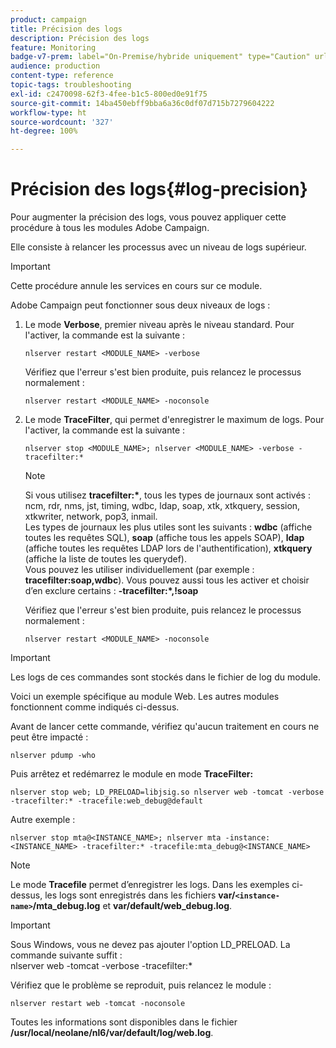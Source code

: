 ```yaml
---
product: campaign
title: Précision des logs
description: Précision des logs
feature: Monitoring
badge-v7-prem: label="On-Premise/hybride uniquement" type="Caution" url="https://experienceleague.adobe.com/docs/campaign-classic/using/installing-campaign-classic/architecture-and-hosting-models/hosting-models-lp/hosting-models.html?lang=fr" tooltip="S’applique uniquement aux déploiements on-premise et hybrides"
audience: production
content-type: reference
topic-tags: troubleshooting
exl-id: c2470098-62f3-4fee-b1c5-800ed0e91f75
source-git-commit: 14ba450ebff9bba6a36c0df07d715b7279604222
workflow-type: ht
source-wordcount: '327'
ht-degree: 100%

---
```


# Précision des logs{#log-precision}



Pour augmenter la précision des logs, vous pouvez appliquer cette procédure à tous les modules Adobe Campaign.

Elle consiste à relancer les processus avec un niveau de logs supérieur.

>[!IMPORTANT]
>
>Cette procédure annule les services en cours sur ce module.

Adobe Campaign peut fonctionner sous deux niveaux de logs :

1. Le mode **Verbose**, premier niveau après le niveau standard. Pour l&#39;activer, la commande est la suivante :

   ```
   nlserver restart <MODULE_NAME> -verbose 
   ```

   Vérifiez que l&#39;erreur s&#39;est bien produite, puis relancez le processus normalement :

   ```
   nlserver restart <MODULE_NAME> -noconsole
   ```

1. Le mode **TraceFilter**, qui permet d&#39;enregistrer le maximum de logs. Pour l&#39;activer, la commande est la suivante :

   ```
   nlserver stop <MODULE_NAME>; nlserver <MODULE_NAME> -verbose -tracefilter:*
   ```

   >[!NOTE]
   >
   >Si vous utilisez **tracefilter:&#42;**, tous les types de journaux sont activés : ncm, rdr, nms, jst, timing, wdbc, ldap, soap, xtk, xtkquery, session, xtkwriter, network, pop3, inmail.\
   Les types de journaux les plus utiles sont les suivants : **wdbc** (affiche toutes les requêtes SQL), **soap** (affiche tous les appels SOAP), **ldap** (affiche toutes les requêtes LDAP lors de l&#39;authentification), **xtkquery** (affiche la liste de toutes les querydef).\
   Vous pouvez les utiliser individuellement (par exemple : **tracefilter:soap,wdbc**). Vous pouvez aussi tous les activer et choisir d’en exclure certains : **-tracefilter:&#42;,!soap**

   Vérifiez que l&#39;erreur s&#39;est bien produite, puis relancez le processus normalement :

   ```
   nlserver restart <MODULE_NAME> -noconsole
   ```

>[!IMPORTANT]
>
Les logs de ces commandes sont stockés dans le fichier de log du module.

Voici un exemple spécifique au module Web. Les autres modules fonctionnent comme indiqués ci-dessus.

Avant de lancer cette commande, vérifiez qu&#39;aucun traitement en cours ne peut être impacté :

```
nlserver pdump -who
```

Puis arrêtez et redémarrez le module en mode **TraceFilter:**

```
nlserver stop web; LD_PRELOAD=libjsig.so nlserver web -tomcat -verbose -tracefilter:* -tracefile:web_debug@default
```

Autre exemple :

```
nlserver stop mta@<INSTANCE_NAME>; nlserver mta -instance:<INSTANCE_NAME> -tracefilter:* -tracefile:mta_debug@<INSTANCE_NAME>
```

>[!NOTE]
>
Le mode **Tracefile** permet d’enregistrer les logs. Dans les exemples ci-dessus, les logs sont enregistrés dans les fichiers **var/`<instance-name>`/mta_debug.log** et **var/default/web_debug.log**.

>[!IMPORTANT]
>
Sous Windows, vous ne devez pas ajouter l&#39;option LD_PRELOAD. La commande suivante suffit :\
nlserver web -tomcat -verbose -tracefilter:&#42;

Vérifiez que le problème se reproduit, puis relancez le module :

```
nlserver restart web -tomcat -noconsole
```

Toutes les informations sont disponibles dans le fichier **/usr/local/neolane/nl6/var/default/log/web.log**.
